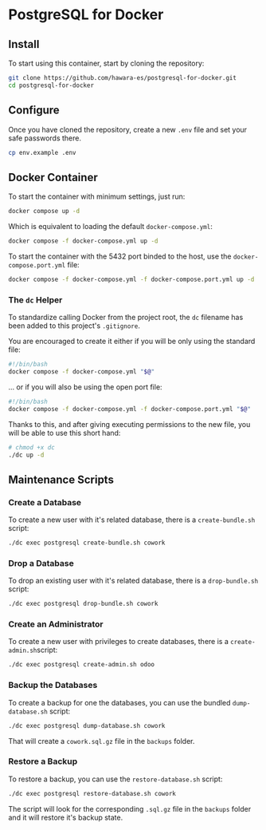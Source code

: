 # PostgreSQL for Docker

## Install

To start using this container, start by cloning the repository:

```bash
git clone https://github.com/hawara-es/postgresql-for-docker.git
cd postgresql-for-docker
```

## Configure

Once you have cloned the repository, create a new `.env` file and set your safe passwords there.

```bash
cp env.example .env
```

## Docker Container

To start the container with minimum settings, just run:

```bash
docker compose up -d
```

Which is equivalent to loading the default `docker-compose.yml`:

```bash
docker compose -f docker-compose.yml up -d
```

To start the container with the 5432 port binded to the host, use the `docker-compose.port.yml` file:

```bash
docker compose -f docker-compose.yml -f docker-compose.port.yml up -d
```

### The `dc` Helper

To standardize calling Docker from the project root, the `dc` filename has been added to this project's `.gitignore`.

You are encouraged to create it either if you will be only using the standard file:

```bash
#!/bin/bash
docker compose -f docker-compose.yml "$@"
```

... or if you will also be using the open port file:

```bash
#!/bin/bash
docker compose -f docker-compose.yml -f docker-compose.port.yml "$@"
```

Thanks to this, and after giving executing permissions to the new file, you will be able to use this short hand:

```bash
# chmod +x dc
./dc up -d
```

## Maintenance Scripts

### Create a Database

To create a new user with it's related database, there is a `create-bundle.sh` script:

```bash
./dc exec postgresql create-bundle.sh cowork
```

### Drop a Database

To drop an existing user with it's related database, there is a `drop-bundle.sh` script:

```bash
./dc exec postgresql drop-bundle.sh cowork
```

### Create an Administrator

To create a new user with privileges to create databases, there is a `create-admin.sh`script:

```bash
./dc exec postgresql create-admin.sh odoo
```

### Backup the Databases

To create a backup for one the databases, you can use the bundled `dump-database.sh` script:

```bash
./dc exec postgresql dump-database.sh cowork
```

That will create a `cowork.sql.gz` file in the `backups` folder.

### Restore a Backup

To restore a backup, you can use the `restore-database.sh` script:

```bash
./dc exec postgresql restore-database.sh cowork
```

The script will look for the corresponding `.sql.gz` file in the `backups` folder and it will restore it's backup state.
